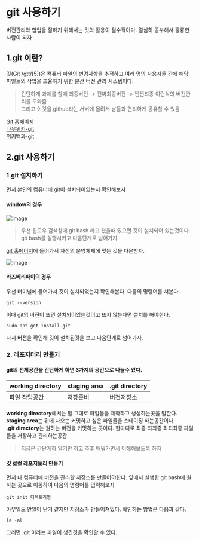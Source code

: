 # git 사용하기
버전관리와 협업을 잘하기 위해서는 깃의 활용이 필수적이다. 
열심히 공부해서 훌륭한 사람이 되자

## 1.git 이란?
깃(Git /ɡɪt/[5])은 컴퓨터 파일의 변경사항을 추적하고 여러 명의 사용자들 간에 해당 파일들의 작업을 조율하기 위한 분산 버전 관리 시스템이다.
> 간단하게 과제를 할때 최종버전 -> 진짜최종버전 -> 찐찐최종 이런식의 버전관리를 도와줌  
> 그리고 이것을 github라는 서버에 올려서 남들과 편리하게 공유할 수 있음


[Git 홈페이지](https://git-scm.com/downloads)  
[나무위키-git](https://namu.wiki/w/Git)  
[위키백과-git](https://ko.wikipedia.org/wiki/%EA%B9%83_(%EC%86%8C%ED%94%84%ED%8A%B8%EC%9B%A8%EC%96%B4))  

## 2.git 사용하기

### 1.git 설치하기
먼저 본인의 컴퓨터에 git이 설치되어있는지 확인해보자
#### window의 경우
![image](https://user-images.githubusercontent.com/76804251/131245797-fe512e86-37b5-469f-9f7f-d2a59c8f772c.png)

> 우선 윈도우 검색창에 git bash 라고 쳤을때 있으면 깃이 설치되어 있는것이다. git bash를 실행시키고 다음단계로 넘어가자.

[git 홈페이지](https://git-scm.com/downloads)에 들어가서 자신의 운영체제에 맞는 것을 다운받자.


![image](https://user-images.githubusercontent.com/76804251/131245907-3635814a-c491-425f-9792-1a79fa5007bb.png)


#### 라즈베리파이의 경우
우선 터미널에 들어가서 깃이 설치되었는지 확인해본다. 다음의 명령어를 쳐본다.
```
git --version
```
이때 git의 버전이 뜨면 설치되어있는것이고 뜨지 않는다면 설치를 해야한다. 
```
sudo apt-get install git
```
다시 버전을 확인해 깃이 설치된것을 보고 다음단계로 넘어가자.

### 2. 레포지터리 만들기

#### git의 전체공간을 간단하게 하면 3가지의 공간으로 나눌수 있다.

|**working directory**|**staging area**|**.git directory**|
|------|---|---|
|파일 작업공간|저장준비|버전저장소| 

**working directory**에서는 말 그대로 파일들을 제작하고 생성하는곳을 말한다.  
**staging area**는 뒤에 나오는 커밋하고 싶은 파일들을 스테이징 하는공간이다.  
**.git directory**는 원하는 버전을 커밋하는 곳이다. 한마디로 최종 최최종 최최최종 파일들을 저장하고 관리하는공간.   
> 지금은 간단게하 알기만 하고 추후 배워가면서 이해해보도록 하자  

#### 깃 로컬 레포지토리 만들기
먼저 내 컴퓨터에 버전을 관리할 저장소를 만들어야한다. 앞에서 실행한 git bash에 원하는 곳으로 이동하여 다음의 명령어를 입력해보자
```
git init 디렉토리명
```
아무일도 안일어 난거 같지만 저장소가 만들어져있다. 확인하는 방법은 다음과 같다.
```
la -al
```
그러면 .git 이라는 파일이 생긴것을 확인할 수 있다.
